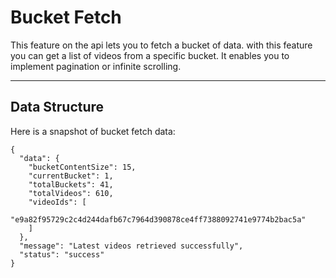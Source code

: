 # Bucket Fetch

This feature on the api lets you to fetch a bucket of data. with this feature you can get a list of videos from a specific bucket. It enables you to implement pagination or infinite scrolling.

---

## Data Structure

Here is a snapshot of bucket fetch data:

```
{
  "data": {
    "bucketContentSize": 15,
    "currentBucket": 1,
    "totalBuckets": 41,
    "totalVideos": 610,
    "videoIds": [
      "e9a82f95729c2c4d244dafb67c7964d390878ce4ff7388092741e9774b2bac5a"
    ]
  },
  "message": "Latest videos retrieved successfully",
  "status": "success"
}
```
